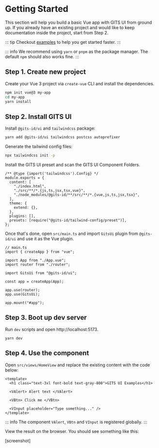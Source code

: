 # Getting Started

This section will help you build a basic Vue app with GITS UI from ground up. If you already have an existing project and would like to keep documentation inside the project, start from Step 2.

::: tip
Checkout [examples](https://github.com/gitsindonesia/ui-component/tree/main/examples/vue) to help you get started faster.
:::

::: info
We recommend using `yarn` or `pnpm` as the package manager. The default `npm` should also works fine.
:::

## Step 1. Create new project

Create your Vue 3 project via `create-vue` CLI and install the dependencies.

```bash
npm init vue@3 my-app
cd my-app
yarn install
```

## Step 2. Install GITS UI

Install `@gits-id/ui` and `tailwindcss` package:

```bash
yarn add @gits-id/ui tailwindcss postcss autoprefixer
```

Generate the tailwind config files:

```bash
npx tailwindcss init -p
```

Install the GITS UI preset and scan the GITS UI Component Folders.

```js{6,15}
/** @type {import('tailwindcss').Config} */
module.exports = {
  content: [
    "./index.html",
    "./src/**/*.{js,ts,jsx,tsx,vue}",
    "./node_modules/@gits-id/**/src/**/*.{vue,js,ts,jsx,tsx}",
  ],
  theme: {
    extend: {},
  },
  plugins: [],
  presets: [require("@gits-id/tailwind-config/preset")],
};

```

Once that's done, open `src/main.ts` and import `GitsUi` plugin from `@gits-id/ui` and use it as the Vue plugin.

```ts{7-8,14}
// main.ts
import { createApp } from "vue";

import App from "./App.vue";
import router from "./router";

import GitsUi from "@gits-id/ui";

const app = createApp(App);

app.use(router);
app.use(GitsUi);

app.mount("#app");
```

## Step 3. Boot up dev server

Run `dev` scripts and open http://localhost:5173.

```
yarn dev
```

## Step 4. Use the component

Open `src/views/HomeView` and replace the existing content with the code below:

```vue
<template>
  <h1 class="text-3xl font-bold text-gray-800">GITS UI Examples</h1>

  <VAlert> Alert text </VAlert>

  <VBtn> Click me </VBtn>

  <VInput placeholder="Type something..." />
</template>
```

::: info
The component `VAlert`, `VBtn` and `VInput` is registered globally.
:::

View the result on the browser. You should see something like this:

[screenshot]
